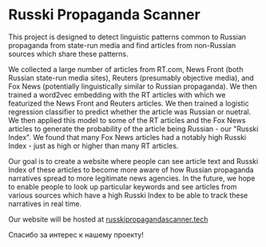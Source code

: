 # Russki Propaganda Scanner

This project is designed to detect linguistic patterns common to Russian propaganda from state-run media and find articles from non-Russian sources which share these patterns.

We collected a large number of articles from RT.com, News Front (both Russian state-run media sites), Reuters (presumably objective media), and Fox News (potentially linguistically similar to Russian propaganda). We then trained a word2vec embedding with the RT articles with which we featurized the News Front and Reuters articles. We then trained a logistic regression classifier to predict whether the article was Russian or nuetral. We then applied this model to some of the RT articles and the Fox News articles to generate the probability of the article being Russian - our "Russki Index". We found that many Fox News articles had a notably high Russki Index - just as high or higher than many RT articles. 

Our goal is to create a website where people can see article text and Russki Index of these articles to become more aware of how Russian propaganda narratives spread to more legitimate news agencies. In the future, we hope to enable people to look up particular keywords and see articles from various sources which have a high Russki Index to be able to track these narratives in real time.

Our website will be hosted at [russkipropagandascanner.tech](russkipropagandascanner.tech)

Спасибо за интерес к нашему проекту!
